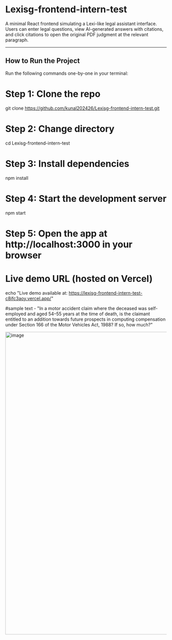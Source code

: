 # Lexisg-frontend-intern-test

A minimal React frontend simulating a Lexi-like legal assistant interface. Users can enter legal questions, view AI-generated answers with citations, and click citations to open the original PDF judgment at the relevant paragraph.

---

## How to Run the Project

Run the following commands one-by-one in your terminal:

# Step 1: Clone the repo
git clone https://github.com/kunal202426/Lexisg-frontend-intern-test.git

# Step 2: Change directory
cd Lexisg-frontend-intern-test

# Step 3: Install dependencies
npm install

# Step 4: Start the development server
npm start

# Step 5: Open the app at http://localhost:3000 in your browser

# Live demo URL (hosted on Vercel)
echo "Live demo available at: https://lexisg-frontend-intern-test-c8ifc3aoy.vercel.app/"

#sample text - "In a motor accident claim where the deceased was self-employed and aged 54–55 years at the time of death, is the claimant entitled to an addition towards future prospects in computing compensation under Section 166 of the Motor Vehicles Act, 1988? If so, how much?"

<img width="1272" height="945" alt="image" src="https://github.com/user-attachments/assets/8a084022-0bf1-4334-ba2d-c713e640b8a3" />

